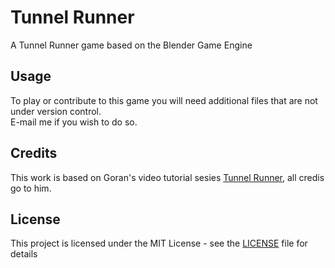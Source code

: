# Tunnel Runner

A Tunnel Runner game based on the Blender Game Engine

## Usage

To play or contribute to this game you will need additional files that are not under version control.  
E-mail me if you wish to do so.

## Credits

This work is based on Goran's video tutorial sesies [Tunnel Runner](https://www.youtube.com/playlist?list=PLE2B41D3C37C16EEF), all credis go to him. 

## License

This project is licensed under the MIT License - see the [LICENSE](LICENSE) file for details
